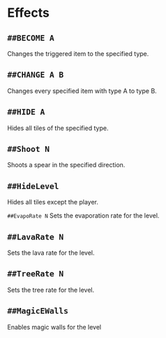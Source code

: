 # Effects

## `##BECOME A`
Changes the triggered item to the specified type.

## `##CHANGE A B`
Changes every specified item with type A to type B.

## `##HIDE A`
Hides all tiles of the specified type.

## `##Shoot N`
Shoots a spear in the specified direction.

## `##HideLevel`
Hides all tiles except the player.

`##EvapoRate N`
Sets the evaporation rate for the level.

## `##LavaRate N`
Sets the lava rate for the level.

## `##TreeRate N`
Sets the tree rate for the level.

## `##MagicEWalls`
Enables magic walls for the level
